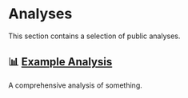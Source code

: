 # Analyses

This section contains a selection of public analyses.

## 📊 [Example Analysis](example-analysis/example_analysis.ipynb)

A comprehensive analysis of something.
